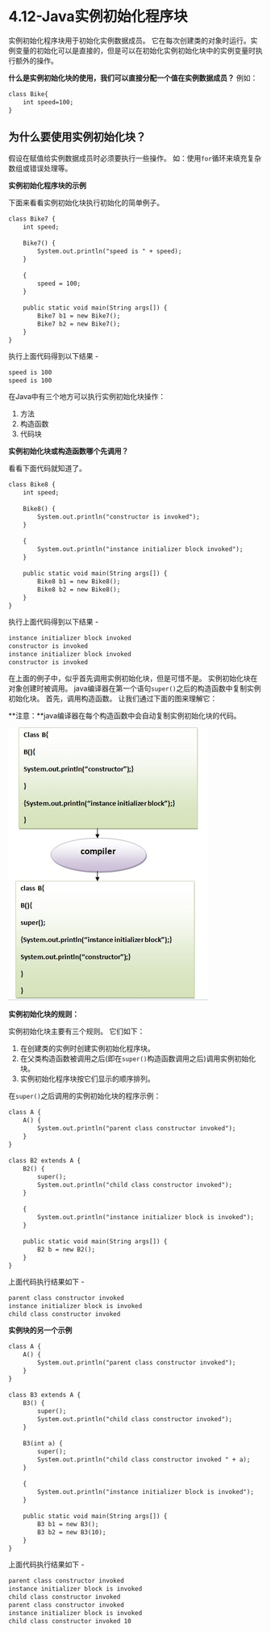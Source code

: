 # 4.12-Java实例初始化程序块

实例初始化程序块用于初始化实例数据成员。 它在每次创建类的对象时运行。实例变量的初始化可以是直接的，但是可以在初始化实例初始化块中的实例变量时执行额外的操作。

**什么是实例初始化块的使用，我们可以直接分配一个值在实例数据成员？** 例如：

```
class Bike{  
    int speed=100;  
}

```

## 为什么要使用实例初始化块？

假设在赋值给实例数据成员时必须要执行一些操作。 如：使用`for`循环来填充复杂数组或错误处理等。

**实例初始化程序块的示例**

下面来看看实例初始化块执行初始化的简单例子。

```
class Bike7 {
    int speed;

    Bike7() {
        System.out.println("speed is " + speed);
    }

    {
        speed = 100;
    }

    public static void main(String args[]) {
        Bike7 b1 = new Bike7();
        Bike7 b2 = new Bike7();
    }
}

```

执行上面代码得到以下结果 -

```
speed is 100
speed is 100

```

在Java中有三个地方可以执行实例初始化块操作：

1. 方法
2. 构造函数
3. 代码块

**实例初始化块或构造函数哪个先调用？**

看看下面代码就知道了。

```
class Bike8 {
    int speed;

    Bike8() {
        System.out.println("constructor is invoked");
    }

    {
        System.out.println("instance initializer block invoked");
    }

    public static void main(String args[]) {
        Bike8 b1 = new Bike8();
        Bike8 b2 = new Bike8();
    }
}

```

执行上面代码得到以下结果 -

```
instance initializer block invoked
constructor is invoked
instance initializer block invoked
constructor is invoked

```

在上面的例子中，似乎首先调用实例初始化块，但是可惜不是。 实例初始化块在对象创建时被调用。 java编译器在第一个语句`super()`之后的构造函数中复制实例初始化块。 首先，调用构造函数。 让我们通过下面的图来理解它：

**注意：**java编译器在每个构造函数中会自动复制实例初始化块的代码。

![img](images/665170344_26739.jpg)

**实例初始化块的规则：**

实例初始化块主要有三个规则。 它们如下：

1. 在创建类的实例时创建实例初始化程序块。
2. 在父类构造函数被调用之后(即在`super()`构造函数调用之后)调用实例初始化块。
3. 实例初始化程序块按它们显示的顺序排列。

在`super()`之后调用的实例初始化块的程序示例：

```
class A {
    A() {
        System.out.println("parent class constructor invoked");
    }
}

class B2 extends A {
    B2() {
        super();
        System.out.println("child class constructor invoked");
    }

    {
        System.out.println("instance initializer block is invoked");
    }

    public static void main(String args[]) {
        B2 b = new B2();
    }
}

```

上面代码执行结果如下 -

```
parent class constructor invoked
instance initializer block is invoked
child class constructor invoked

```

**实例块的另一个示例**

```
class A {
    A() {
        System.out.println("parent class constructor invoked");
    }
}

class B3 extends A {
    B3() {
        super();
        System.out.println("child class constructor invoked");
    }

    B3(int a) {
        super();
        System.out.println("child class constructor invoked " + a);
    }

    {
        System.out.println("instance initializer block is invoked");
    }

    public static void main(String args[]) {
        B3 b1 = new B3();
        B3 b2 = new B3(10);
    }
}

```

上面代码执行结果如下 -

```
parent class constructor invoked
instance initializer block is invoked
child class constructor invoked
parent class constructor invoked
instance initializer block is invoked
child class constructor invoked 10
```